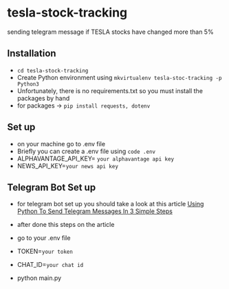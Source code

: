 # tesla-stock-tracking
sending telegram message if TESLA stocks have changed more than 5%

## Installation
- ```cd tesla-stock-tracking```
- Create Python environment using ```mkvirtualenv tesla-stoc-tracking -p Python3```
- Unfortunately, there is no requirements.txt so you must install the packages by hand
- for packages -> ```pip install requests, dotenv```

##  Set up
- on your machine go to .env file
- Briefly you can create a .env file using ```code .env```
- ALPHAVANTAGE_API_KEY= ```your alphavantage api key```
- NEWS_API_KEY=```your news api key```

## Telegram Bot Set up
- for telegram bot set up you should take a look at this article [Using Python To Send Telegram Messages In 3 Simple Steps](https://medium.com/codex/using-python-to-send-telegram-messages-in-3-simple-steps-419a8b5e5e2)
- after done this steps on the article 
- go to your .env file
- TOKEN=```your token```
- CHAT_ID=```your chat id```

- python main.py
